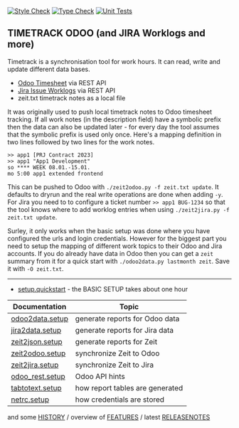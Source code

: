 [![Style Check](https://github.com/gdraheim/timetrack-odoo/actions/workflows/stylecheck.yml/badge.svg?event=push&branch=main)](https://github.com/gdraheim/timetrack-odoo/actions/workflows/stylecheck.yml)
[![Type Check](https://github.com/gdraheim/timetrack-odoo/actions/workflows/typecheck.yml/badge.svg?event=push&branch=main)](https://github.com/gdraheim/timetrack-odoo/actions/workflows/typecheck.yml)
[![Unit Tests](https://img.shields.io/badge/basic%20unit%20tests-578%20tests-brightgreen)](https://github.com/gdraheim/timetrack-odoo/actions/workflows/unittests.yml)


## TIMETRACK ODOO (and JIRA Worklogs and more)

Timetrack is a synchronisation tool for work hours. It can read, write and
update different data bases.

* [Odoo Timesheet](https://www.odoo.com/app/timesheet-features) via REST API
* [Jira Issue Worklogs](https://confluence.atlassian.com/jirasoftwareserver/logging-work-on-issues-939938944.html) via REST API
* zeit.txt timetrack notes as a local file

It was originally used to push local timetrack notes to Odoo timesheet tracking.
If all work notes (in the description field) have a symbolic prefix then the
data can also be updated later - for every day the tool assumes that the 
symbolic prefix is used only once. Here's a mapping definition in two lines
followed by two lines for the work notes.

    >> app1 [PRJ Contract 2023]
    >> app1 "App1 Development"
    so **** WEEK 08.01.-15.01.
    mo 5:00 app1 extended frontend

This can be pushed to Odoo with `./zeit2odoo.py -f zeit.txt update`. It defaults
to dryrun and the real write operations are done when adding `-y`. For Jira you
need to to configure a ticket number `>> app1 BUG-1234` so that the tool knows
where to add worklog entries when using `./zeit2jira.py -f zeit.txt update`.

Surley, it only works when the basic setup was done where you have configured 
the urls and login credentials. However for the biggest part you need to setup
the mapping of different work topics to their Odoo and Jira accounts. If you
do already have data in Odoo then you can get a `zeit` summary from it for a
quick start with `./odoo2data.py lastmonth zeit`. Save it with `-O zeit.txt`.

---

* [setup.quickstart](setup.quickstart.md) - the BASIC SETUP takes about one hour

| Documentation                         | Topic                           |
| ------------------------------------- | ------------------------------- |
| [odoo2data.setup](odoo2data.setup.md) | generate reports for Odoo data  |
| [jira2data.setup](jira2data.setup.md) | generate reports for Jira data  |
| [zeit2json.setup](zeit2json.setup.md) | generate reports for Zeit       |
| [zeit2odoo.setup](zeit2odoo.setup.md) | synchronize Zeit to Odoo        |
| [zeit2jira.setup](zeit2jira.setup.md) | synchronize Zeit to Jira        |
| [odoo_rest.setup](odoo_rest.setup.md) | Odoo API hints                  |
| [tabtotext.setup](tabtotext.setup.md) | how report tables are generated |
| [netrc.setup](netrc.setup.md)         | how credentials are stored      |

and some [HISTORY](HISTORY.md) / overview of  [FEATURES](FEATURES.md) / latest [RELEASENOTES](RELEASENOTES.md)
